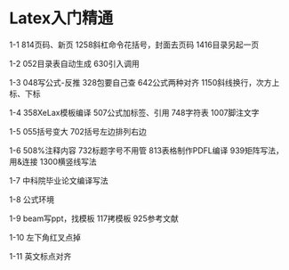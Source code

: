 # Latex入门精通

1-1
814页码、新页
1258斜杠命令花括号，封面去页码
1416目录另起一页

1-2
052目录表自动生成
630引入调用

1-3
048写公式-反推
328包要自己查
642公式两种对齐
1150斜线换行，次方上标、下标

1-4
358XeLax模板编译
507公式加标签、引用
748字符表
1007脚注文字

1-5
055括号变大
702括号左边排列右边

1-6
508%注释内容
732标题字号不用管
813表格制作PDFL编译
939矩阵写法，用&连接
1300横竖线写法

1-7
中科院毕业论文编译写法

1-8
公式环境

1-9
beam写ppt，找模板
117拷模板
925参考文献

1-10
左下角红叉点掉

1-11
英文标点对齐




